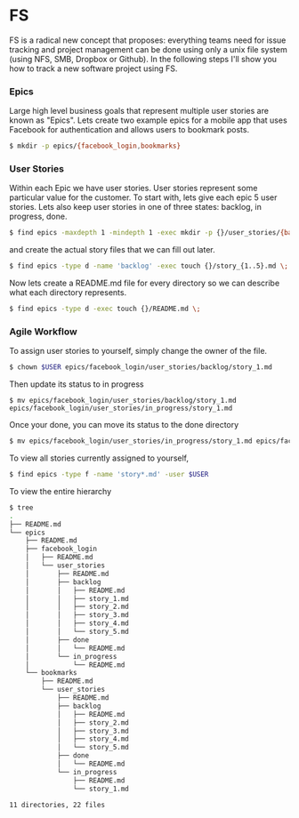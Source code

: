 # FS

FS is a radical new concept that proposes: everything teams need for issue tracking and project 
management can be done using only a unix file system (using NFS, SMB, Dropbox or Github). In the following steps I'll show you
how to track a new software project using FS.

### Epics
Large high level business goals that represent multiple user stories are known as "Epics". Lets 
create two example epics for a mobile app that uses Facebook for authentication and
allows users to bookmark posts.

```bash
$ mkdir -p epics/{facebook_login,bookmarks}

```

### User Stories

Within each Epic we have user stories. User stories represent some particular value for the customer.
To start with, lets give each epic 5 user stories. Lets also keep user stories in one of three states:
backlog, in progress, done.

```bash
$ find epics -maxdepth 1 -mindepth 1 -exec mkdir -p {}/user_stories/{backlog,in_progress,done} \;

```

and create the actual story files that we can fill out later.

```bash
$ find epics -type d -name 'backlog' -exec touch {}/story_{1..5}.md \;

```

Now lets create a README.md file for every directory so we can describe what each directory represents.

```bash
$ find epics -type d -exec touch {}/README.md \;

```

### Agile Workflow

To assign user stories to yourself, simply change the owner of the file.

```bash
$ chown $USER epics/facebook_login/user_stories/backlog/story_1.md

```

Then update its status to in progress

```
$ mv epics/facebook_login/user_stories/backlog/story_1.md epics/facebook_login/user_stories/in_progress/story_1.md

```

Once your done, you can move its status to the done directory

```bash
$ mv epics/facebook_login/user_stories/in_progress/story_1.md epics/facebook_login/user_stories/done/story_1.md

```

To view all stories currently assigned to yourself,

```bash
$ find epics -type f -name 'story*.md' -user $USER 

```

To view the entire hierarchy

```bash
$ tree
.
├── README.md
└── epics
    ├── README.md
    ├── facebook_login
    │   ├── README.md
    │   └── user_stories
    │       ├── README.md
    │       ├── backlog
    │       │   ├── README.md
    │       │   ├── story_1.md
    │       │   ├── story_2.md
    │       │   ├── story_3.md
    │       │   ├── story_4.md
    │       │   └── story_5.md
    │       ├── done
    │       │   └── README.md
    │       └── in_progress
    │           └── README.md
    └── bookmarks
        ├── README.md
        └── user_stories
            ├── README.md
            ├── backlog
            │   ├── README.md
            │   ├── story_2.md
            │   ├── story_3.md
            │   ├── story_4.md
            │   └── story_5.md
            ├── done
            │   └── README.md
            └── in_progress
                ├── README.md
                └── story_1.md

11 directories, 22 files

```




